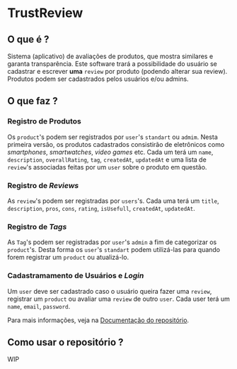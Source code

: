 # TrustReview

## O que é ?

Sistema (aplicativo) de avaliações de produtos, que mostra similares e garanta transparência. Este software trará a possibilidade do usuário se cadastrar e escrever **uma** `review` por produto (podendo alterar sua review). Produtos podem ser cadastrados pelos usuários e/ou admins.

## O que faz ?

### Registro de Produtos

Os `product`'s podem ser registrados por `user`'s `standart` ou `admim`. Nesta primeira versão, os produtos cadastrados consistirão de eletrônicos como *smartphones*, *smartwatches*, *video games* etc. Cada um terá um `name`, `description`, `overallRating`, `tag`, `createdAt`, `updatedAt` e uma lista de `review`'s associadas feitas por um `user` sobre o produto em questão.

### Registro de *Reviews*

As `review`'s podem ser registradas por `users`'s. Cada uma terá um `title`, `description`, `pros`, `cons`, `rating`, `isUsefull`, `createdAt`, `updatedAt`.

### Registro de *Tags*

As `Tag`'s podem ser registradas por `user`'s `admin` a fim de categorizar os `product`'s. Desta forma os `user`'s `standart` podem utilizá-las para quando forem registrar um `product` ou atualizá-lo.

### Cadastramamento de Usuários e *Login*

Um `user` deve ser cadastrado caso o usuário queira fazer uma `review`, registrar um `product` ou avaliar uma `review` de outro `user`. Cada user terá um `name`, `email`, `password`.

Para mais informações, veja na [Documentação do repositório](https://github.com/marceloareas/TrustReview/wiki).

## Como usar o repositório ?

WIP